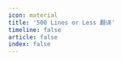 ```yaml
---
icon: material
title: '500 Lines or Less 翻译'
timeline: false
article: false
index: false
---
```


<AutoCatalog />
